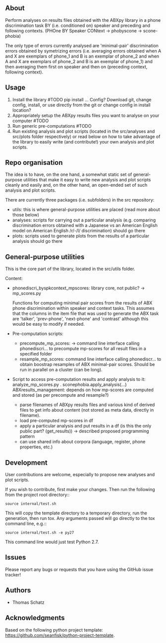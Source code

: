 ## About

Perform analyses on results files obtained with the ABXpy library in a phone discrimination task BY (i.e. conditioned on) speaker and preceding and following contexts. (PHOne BY Speaker CONtext -> phobyscone -> scone-phobia)

The only type of errors currently analysed are 'minimal-pair' discrimination errors obtained by symetrizing errors (i.e. averaging errors obtained when A and X are exemplars of phone_1 and B is an exemplar of phone_2 and when A and X are exemplars of phone_2 and B is an exemplar of phone_1) and then averaging them first on speaker and then on (preceding context, following context).

## Usage

  1. Install the library
    #TODO
      pip install ...
      Config? Download git, change config, install, or use directly from the git or change config in install location?
  2. Appropriately setup the ABXpy results files you want to analyse on your computer
    #TODO
  3. Run generic pre-computations
    #TODO
  4. Run existing analysis and plot scripts (located in the src/analyses and src/plots folder respectively) or read below on how to take advantage of the library to easily write (and contribute!) your own analysis and plot scripts. 


## Repo organisation

The idea is to have, on the one hand, a somewhat static set of general-purpose utilities that make it easy to write new analysis and plot scripts cleanly and easily and, on the other hand, an open-ended set of such analysis and plot scripts.

There are currently three packages (i.e. subfolders) in the src repository:
  - utils: this is where general-purpose utilities are placed (read more about those below)
  - analyses: scripts for carrying out a particular analysis (e.g. comparing discrimination errors obtained with a Japanese vs an American English model on American English /r/-/l/ discrimination) should go there
  - plots: scripts used to generate plots from the results of a particular analysis should go there

## General-purpose utilities

This is the core part of the library, located in the src/utils folder.

Content:

  - phonediscri_byspkcontext_mpscores: library core, not public?  -> mp_scores.py

      Functions for computing minimal pair scores from the results of ABX phone discrimination within speaker and context tasks.
      This assumes that the columns in the item file that was used to generate the ABX task are 'talker', 'prev-phone', 'next-phone' and 'contrast' although this would be easy to modify if needed.
  - Pre-computation scripts:
    - precompute_mp_scores: -> 
        command line interface calling phonediscri... to precompute mp-scores for all result files
in a specified folder
    - resample_mp_scores:
        command line interface calling phonediscr... to obtain boostrap resamples of ABX minimal-pair scores. Should be run in parallel on a cluster (can be long).
  - Script to access pre-computation results and apply analysis to it: analyze_mp_scores.py . sconephobia.apply_analysis(...)  
    ABXresults_management: depends on how mp-scores are computed and stored (as per precompute and resample?)
     - parse filenames of ABXpy results files and various kind of derived files to get info about content (not stored as meta data, directly in filename).
     - load pre-computed mp-scores in df
     - apply a particular analysis and put results in a df (is this the only public part? (get_results)) -> described proposed programming pattern
     - can use shared info about corpora (language, register, phone properties, etc.)

## Development

User contributions are welcome, especially to propose new analyses and plot scripts.

If you wish to contribute, first make your changes. Then run the following from the project root directory::

    source internal/test.sh

This will copy the template directory to a temporary directory, run the generation, then run tox. Any arguments passed will go directly to the tox command line, e.g.::

    source internal/test.sh -e py27

This command line would just test Python 2.7.


## Issues

Please report any bugs or requests that you have using the GitHub issue tracker!


## Authors

  - Thomas Schatz

## Acknowledgments

Based on the following python project template: https://github.com/seanfisk/python-project-template.
